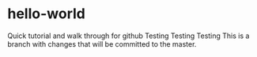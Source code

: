 # hello-world
Quick tutorial and walk through for github
Testing Testing Testing
This is a branch with changes that will be committed to the master. 
